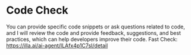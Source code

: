 # Code Check
You can provide specific code snippets or ask questions related to code, and I will review the code and provide feedback, suggestions, and best practices, which can help developers improve their code.
Fast Check: https://illa.ai/ai-agent/ILAfx4p1C7sI/detail
